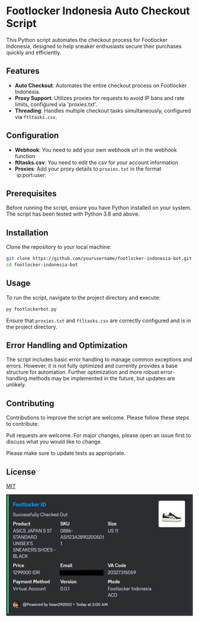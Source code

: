 # Footlocker Indonesia Auto Checkout Script

This Python script automates the checkout process for Footlocker Indonesia, designed to help sneaker enthusiasts secure their purchases quickly and efficiently. 

## Features

- **Auto Checkout**: Automates the entire checkout process on Footlocker Indonesia.
- **Proxy Support**: Utilizes proxies for requests to avoid IP bans and rate limits, configured via 'proxies.txt'.
- **Threading**: Handles multiple checkout tasks simultaneously, configured via `ftltasks.csv`.

## Configuration
- **Webhook**: You need to add your own webhook url in the webhook function
- **ftltasks.csv**: You need to edit the csv for your account information
- **Proxies**: Add your proxy details to `proxies.txt` in the format `ip:port:user:

## Prerequisites

Before running the script, ensure you have Python installed on your system. The script has been tested with Python 3.8 and above.

## Installation

Clone the repository to your local machine:
```bash
git clone https://github.com/yourusername/footlocker-indonesia-bot.git
cd footlocker-indonesia-bot
```

## Usage

To run the script, navigate to the project directory and execute:

```bash
py footlockerbot.py
```

Ensure that `proxies.txt` and `ftltasks.csv` are correctly configured and is in the project directory.

## Error Handling and Optimization

The script includes basic error handling to manage common exceptions and errors. However, it is not fully optimized and currently provides a base structure for automation. Further optimization and more robust error-handling methods may be implemented in the future, but updates are unlikely.

## Contributing

Contributions to improve the script are welcome. Please follow these steps to contribute:

Pull requests are welcome. For major changes, please open an issue first to discuss what you would like to change.

Please make sure to update tests as appropriate.

## License

[MIT](https://choosealicense.com/licenses/mit/)


![Webhook Image](webhook.png "Webhok Image")
